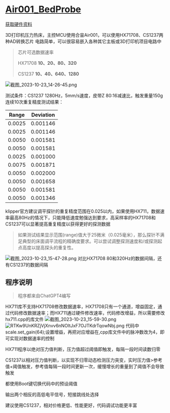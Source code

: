 # [Air001_BedProbe](https://github.com/aoangen/Air001_BedProbe)

[获取硬件资料](https://oshwhub.com/aoang/air001_bedprobe)

3D打印机压力热床，主控MCU使用合宙Air001，可以使用HX71708、CS1237两种AD转换芯片
电路简单，可以很容易嵌入各种其它主板或3D打印机项目电路中



> 芯片可选数据速率
> 
> HX71708 **10、20、80、320**
> 
> CS1237 **10、40、640、1280**



![截图_2023-10-23_14-26-45.png](https://s2.loli.net/2023/10/23/9xsdfjF1c4yCkgL.png)



测试条件：CS1237 1280Hz，5mm/s速度，皮带Z 80:16减速比，触发重量150g
连续10次重复精度测试结果：

| Range  | Deviation |
| ------ | --------- |
| 0.0025 | 0.001146  |
| 0.0025 | 0.001146  |
| 0.0050 | 0.001581  |
| 0.0050 | 0.001581  |
| 0.0025 | 0.001000  |
| 0.0075 | 0.001871  |
| 0.0050 | 0.002000  |
| 0.0050 | 0.001658  |
| 0.0050 | 0.001581  |
| 0.0050 | 0.001346  |

klipper官方建议调平探针的重复精度范围在0.025以内，如果使用HX711，数据速率最高80Hz的情况下，只能降低速度勉强达到要求，高采样率的HX71708和CS1237可以显著提高重复精度以获得更好的探测数据

> 如果测试结果显示范围(range)值大于25微米（0.025毫米），那么探针不满足典型的床面调平流程的精确度要求。可以尝试调整探测速度和/或探测起点高度以提高探头的重复性。

![截图_2023-10-23_15-47-28.png](https://s2.loli.net/2023/10/23/CWjFhsDMmn9zIQR.png)
对比HX71708 80和320Hz的数据间隔，还有CS1237的数据间隔

## 程序说明

> 程序都来自ChatGPT4编写

HX711库不支持HX71708修改数据速率，HX71708只有一个通道，增益固定，通过代码修改数据速率；而HX711通过硬件修改速率，代码修改增益，所以需要修改hx711.cpp的库文件
![截图_2023-10-23_15-59-30.png](https://s2.loli.net/2023/10/23/RGyBl7eSj8WkuN3.png)
![RTKw9UnKRZjVjXnvv6nNOltJxF7OJTKdrTqowNbj.png](https://s2.loli.net/2023/10/23/gKIcJoqEwVU5Pxk.png)
代码中scale.set_gain(64);设置增益，再把对应增益在,cpp库文件中的脉冲数改为4，即可实现对数据速率的控制

HX711程序以绝对压力值判断，压力值超过阈值即触发，每隔一段时间读数归零

CS1237以相对压力值判断，以实现不归零动态检测压力突变，实时压力值>参考值+阈值触发，参考值每隔一段时间更新一次，缓慢增长的重量到了阈值不会导致触发

都使用Boot键切换代码中的预设阈值

输出两个相反的高低电平信号，短接跳线处选择

建议使用CS1237，相对价格更低、性能更好，代码调试功能更丰富
